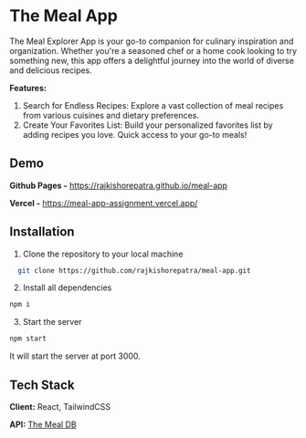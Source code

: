 
# The Meal App

The Meal Explorer App is your go-to companion for culinary inspiration and organization. Whether you're a seasoned chef or a home cook looking to try something new, this app offers a delightful journey into the world of diverse and delicious recipes.

**Features:**
1. Search for Endless Recipes: Explore a vast collection of meal recipes from various cuisines and dietary preferences.
2. Create Your Favorites List: Build your personalized favorites list by adding recipes you love. Quick access to your go-to meals!




## Demo

**Github Pages -** https://rajkishorepatra.github.io/meal-app

**Vercel -** https://meal-app-assignment.vercel.app/


## Installation

1. Clone the repository to your local machine

```bash
  git clone https://github.com/rajkishorepatra/meal-app.git
```
2. Install all dependencies 
```bash
npm i 
```
3. Start the server
```bash
npm start
```
It will start the server at port 3000.
## Tech Stack

**Client:** React, TailwindCSS

**API:** [The Meal DB](https://www.themealdb.com/api.php) 